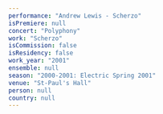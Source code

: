 ```yaml
---
performance: "Andrew Lewis - Scherzo"
isPremiere: null
concert: "Polyphony"
work: "Scherzo"
isCommission: false
isResidency: false
work_year: "2001"
ensemble: null
season: "2000-2001: Electric Spring 2001"
venue: "St-Paul's Hall"
person: null
country: null
---
```


